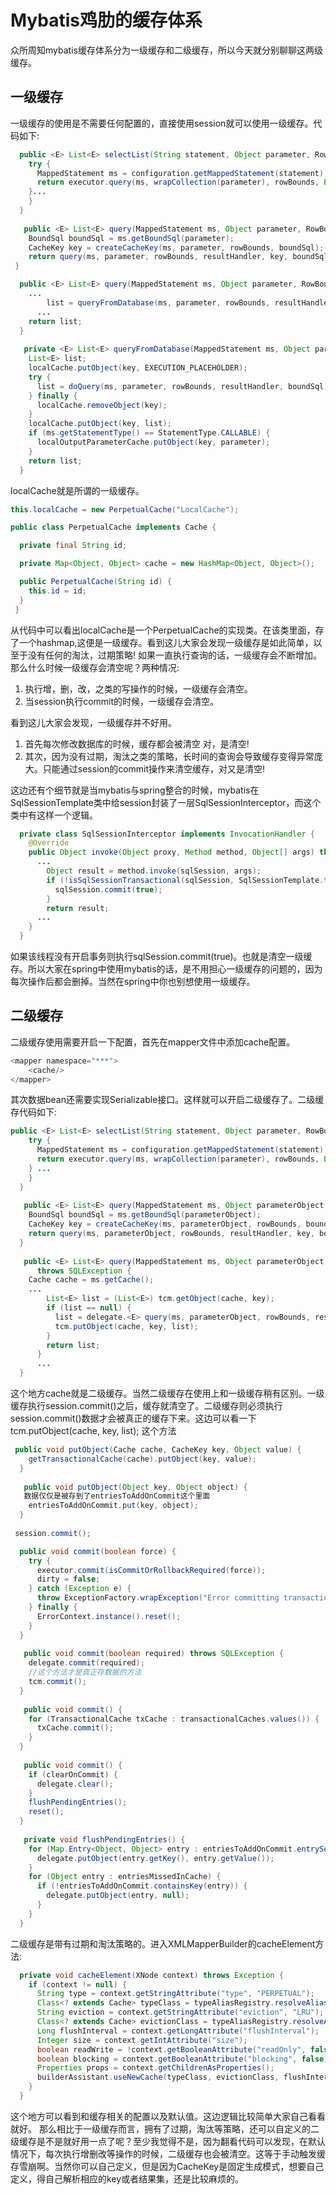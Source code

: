 # Mybatis鸡肋的缓存体系

众所周知mybatis缓存体系分为一级缓存和二级缓存，所以今天就分别聊聊这两级缓存。

## 一级缓存

一级缓存的使用是不需要任何配置的，直接使用session就可以使用一级缓存。代码如下:

```java
  public <E> List<E> selectList(String statement, Object parameter, RowBounds rowBounds) {
    try {
      MappedStatement ms = configuration.getMappedStatement(statement);
      return executor.query(ms, wrapCollection(parameter), rowBounds, Executor.NO_RESULT_HANDLER);
    }...
    }
  }
 
   public <E> List<E> query(MappedStatement ms, Object parameter, RowBounds rowBounds, ResultHandler resultHandler) throws SQLException {
    BoundSql boundSql = ms.getBoundSql(parameter);
    CacheKey key = createCacheKey(ms, parameter, rowBounds, boundSql);
    return query(ms, parameter, rowBounds, resultHandler, key, boundSql);
 }

  public <E> List<E> query(MappedStatement ms, Object parameter, RowBounds rowBounds, ResultHandler resultHandler, CacheKey key, BoundSql boundSql) throws SQLException {
    ...
        list = queryFromDatabase(ms, parameter, rowBounds, resultHandler, key, boundSql);
      ...
    return list;
  }
 
   private <E> List<E> queryFromDatabase(MappedStatement ms, Object parameter, RowBounds rowBounds, ResultHandler resultHandler, CacheKey key, BoundSql boundSql) throws SQLException {
    List<E> list;
    localCache.putObject(key, EXECUTION_PLACEHOLDER);
    try {
      list = doQuery(ms, parameter, rowBounds, resultHandler, boundSql);
    } finally {
      localCache.removeObject(key);
    }
    localCache.putObject(key, list);
    if (ms.getStatementType() == StatementType.CALLABLE) {
      localOutputParameterCache.putObject(key, parameter);
    }
    return list;
  }

``` 

localCache就是所谓的一级缓存。
```java
this.localCache = new PerpetualCache("LocalCache");

public class PerpetualCache implements Cache {

  private final String id;

  private Map<Object, Object> cache = new HashMap<Object, Object>();

  public PerpetualCache(String id) {
    this.id = id;
  }
 }

``` 
从代码中可以看出localCache是一个PerpetualCache的实现类。在该类里面，存了一个hashmap,这便是一级缓存。看到这儿大家会发现一级缓存是如此简单，以至于没有任何的淘汰，过期策略! 如果一直执行查询的话，一级缓存会不断增加。那么什么时候一级缓存会清空呢？两种情况:

1. 执行增，删，改，之类的写操作的时候，一级缓存会清空。
2. 当session执行commit的时候，一级缓存会清空。

看到这儿大家会发现，一级缓存并不好用。

1. 首先每次修改数据库的时候，缓存都会被清空 对，是清空!
2. 其次，因为没有过期，淘汰之类的策略，长时间的查询会导致缓存变得异常庞大。只能通过session的commit操作来清空缓存，对又是清空!

这边还有个细节就是当mybatis与spring整合的时候，mybatis在SqlSessionTemplate类中给session封装了一层SqlSessionInterceptor，而这个类中有这样一个逻辑。


```java
  private class SqlSessionInterceptor implements InvocationHandler {
    @Override
    public Object invoke(Object proxy, Method method, Object[] args) throws Throwable {
      ...
        Object result = method.invoke(sqlSession, args);
        if (!isSqlSessionTransactional(sqlSession, SqlSessionTemplate.this.sqlSessionFactory)) {
          sqlSession.commit(true);
        }
        return result;
      ...
    }
  }

``` 
如果该线程没有开启事务则执行sqlSession.commit(true)。也就是清空一级缓存。所以大家在spring中使用mybatis的话，是不用担心一级缓存的问题的，因为每次操作后都会删掉。当然在spring中你也别想使用一级缓存。

## 二级缓存

二级缓存使用需要开启一下配置，首先在mapper文件中添加cache配置。

```java
<mapper namespace="***">
    <cache/>
</mapper>
``` 
其次数据bean还需要实现Serializable接口。这样就可以开启二级缓存了。二级缓存代码如下:

```java
public <E> List<E> selectList(String statement, Object parameter, RowBounds rowBounds) {
    try {
      MappedStatement ms = configuration.getMappedStatement(statement);
      return executor.query(ms, wrapCollection(parameter), rowBounds, Executor.NO_RESULT_HANDLER);
    } ...
    }
  }
 
   public <E> List<E> query(MappedStatement ms, Object parameterObject, RowBounds rowBounds, ResultHandler resultHandler) throws SQLException {
    BoundSql boundSql = ms.getBoundSql(parameterObject);
    CacheKey key = createCacheKey(ms, parameterObject, rowBounds, boundSql);
    return query(ms, parameterObject, rowBounds, resultHandler, key, boundSql);
  }
 
   public <E> List<E> query(MappedStatement ms, Object parameterObject, RowBounds rowBounds, ResultHandler resultHandler, CacheKey key, BoundSql boundSql)
      throws SQLException {
    Cache cache = ms.getCache();
    ...
        List<E> list = (List<E>) tcm.getObject(cache, key);
        if (list == null) {
          list = delegate.<E> query(ms, parameterObject, rowBounds, resultHandler, key, boundSql);
          tcm.putObject(cache, key, list); 
        }
        return list;
      }
      ...
  }

``` 

这个地方cache就是二级缓存。当然二级缓存在使用上和一级缓存稍有区别。一级缓存执行session.commit()之后，缓存就清空了。二级缓存则必须执行session.commit()数据才会被真正的缓存下来。这边可以看一下 tcm.putObject(cache, key, list); 这个方法


```java
 public void putObject(Cache cache, CacheKey key, Object value) {
    getTransactionalCache(cache).putObject(key, value);
  }
 
   public void putObject(Object key, Object object) {
   数据仅仅是被存到了entriesToAddOnCommit这个里面
    entriesToAddOnCommit.put(key, object);
  }
 
 session.commit();

  public void commit(boolean force) {
    try {
      executor.commit(isCommitOrRollbackRequired(force));
      dirty = false;
    } catch (Exception e) {
      throw ExceptionFactory.wrapException("Error committing transaction.  Cause: " + e, e);
    } finally {
      ErrorContext.instance().reset();
    }
  }
 
   public void commit(boolean required) throws SQLException {
    delegate.commit(required);
    //这个方法才是真正存数据的方法
    tcm.commit();
  }
 
   public void commit() {
    for (TransactionalCache txCache : transactionalCaches.values()) {
      txCache.commit();
    }
  }
 
   public void commit() {
    if (clearOnCommit) {
      delegate.clear();
    }
    flushPendingEntries();
    reset();
  }
 
   private void flushPendingEntries() {
    for (Map.Entry<Object, Object> entry : entriesToAddOnCommit.entrySet()) {
      delegate.putObject(entry.getKey(), entry.getValue());
    }
    for (Object entry : entriesMissedInCache) {
      if (!entriesToAddOnCommit.containsKey(entry)) {
        delegate.putObject(entry, null);
      }
    }
  }

``` 

二级缓存是带有过期和淘汰策略的。进入XMLMapperBuilder的cacheElement方法:

```java
  private void cacheElement(XNode context) throws Exception {
    if (context != null) {
      String type = context.getStringAttribute("type", "PERPETUAL");
      Class<? extends Cache> typeClass = typeAliasRegistry.resolveAlias(type);
      String eviction = context.getStringAttribute("eviction", "LRU");
      Class<? extends Cache> evictionClass = typeAliasRegistry.resolveAlias(eviction);
      Long flushInterval = context.getLongAttribute("flushInterval");
      Integer size = context.getIntAttribute("size");
      boolean readWrite = !context.getBooleanAttribute("readOnly", false);
      boolean blocking = context.getBooleanAttribute("blocking", false);
      Properties props = context.getChildrenAsProperties();
      builderAssistant.useNewCache(typeClass, evictionClass, flushInterval, size, readWrite, blocking, props);
    }
  }

``` 

这个地方可以看到和缓存相关的配置以及默认值。这边逻辑比较简单大家自己看看就好。
那么相比于一级缓存而言，拥有了过期，淘汰等策略，还可以自定义的二级缓存是不是就好用一点了呢？至少我觉得不是，因为翻看代码可以发现，在默认情况下，每次执行增删改等操作的时候，二级缓存也会被清空。这等于手动触发缓存雪崩啊。当然你可以自己定义，但是因为CacheKey是固定生成模式，想要自己定义，得自己解析相应的key或者结果集，还是比较麻烦的。
